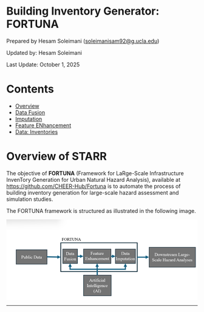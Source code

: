 # Building Inventory Generator: FORTUNA

Prepared by Hesam Soleimani (soleimanisam92@g.ucla.edu)

Updated by: Hesam Soleimani

Last Update: October 1, 2025


# Contents
- [Overview](#overview)
- [Data Fusion](#d-fusion)
- [Imputation](#imputation)
- [Feature ENhancement](#feature_enhance)
- [Data: Inventories](#data)

# Overview of STARR

The objective of **FORTUNA** (Framework for LaRge-Scale Infrastructure InvenTory Generation for Urban Natural Hazard Analysis), available at https://github.com/CHEER-Hub/Fortuna is to automate the process of building inventory generation for large-scale hazard assessment and simulation studies.

The FORTUNA framework is structured as illustrated in the following image.

<p align="center">
<img align="center" src="_media/FORTUNA.png" width="600px" alt="A screenshot of the terminal interface after logging into Frontera.">
</p>  

---